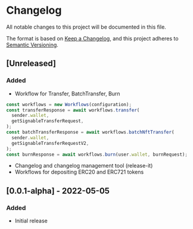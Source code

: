 # Changelog

All notable changes to this project will be documented in this file.

The format is based on [Keep a Changelog](https://keepachangelog.com/en/1.0.0/),
and this project adheres to [Semantic Versioning](https://semver.org/spec/v2.0.0.html).

## [Unreleased]

### Added

- Workflow for Transfer, BatchTransfer, Burn

```ts
const workflows = new Workflows(configuration);
const transferResponse = await workflows.transfer(
  sender.wallet,
  getSignableTransferRequest,
);
const batchTransferResponse = await workflows.batchNftTransfer(
  sender.wallet,
  getSignableTransferRequestV2,
);
const burnResponse = await workflows.burn(user.wallet, burnRequest);
```

- Changelog and changelog management tool (release-it)
- Workflows for depositing ERC20 and ERC721 tokens

## [0.0.1-alpha] - 2022-05-05

### Added

- Initial release
